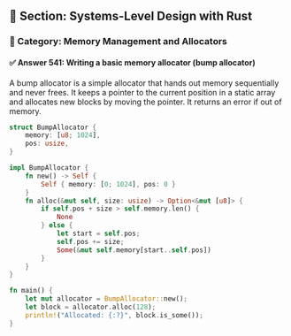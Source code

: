 ## 📘 Section: Systems-Level Design with Rust  
### 🔹 Category: Memory Management and Allocators  
#### ✅ Answer 541: Writing a basic memory allocator (bump allocator)

A bump allocator is a simple allocator that hands out memory sequentially and never frees. It keeps a pointer to the current position in a static array and allocates new blocks by moving the pointer. It returns an error if out of memory.

```rust
struct BumpAllocator {
    memory: [u8; 1024],
    pos: usize,
}

impl BumpAllocator {
    fn new() -> Self {
        Self { memory: [0; 1024], pos: 0 }
    }
    fn alloc(&mut self, size: usize) -> Option<&mut [u8]> {
        if self.pos + size > self.memory.len() {
            None
        } else {
            let start = self.pos;
            self.pos += size;
            Some(&mut self.memory[start..self.pos])
        }
    }
}

fn main() {
    let mut allocator = BumpAllocator::new();
    let block = allocator.alloc(128);
    println!("Allocated: {:?}", block.is_some());
}
```
